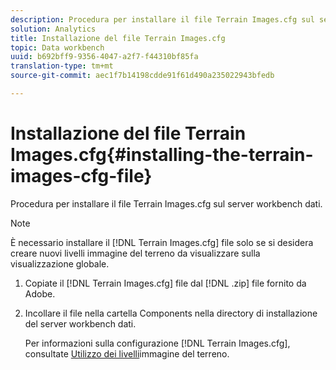 ```yaml
---
description: Procedura per installare il file Terrain Images.cfg sul server workbench dati.
solution: Analytics
title: Installazione del file Terrain Images.cfg
topic: Data workbench
uuid: b692bff9-9356-4047-a2f7-f44310bf85fa
translation-type: tm+mt
source-git-commit: aec1f7b14198cdde91f61d490a235022943bfedb

---
```



# Installazione del file Terrain Images.cfg{#installing-the-terrain-images-cfg-file}

Procedura per installare il file Terrain Images.cfg sul server workbench dati.

>[!NOTE]
>
>È necessario installare il [!DNL Terrain Images.cfg] file solo se si desidera creare nuovi livelli immagine del terreno da visualizzare sulla visualizzazione globale.

1. Copiate il [!DNL Terrain Images.cfg] file dal [!DNL .zip] file fornito da Adobe.
1. Incollare il file nella cartella Components nella directory di installazione del server workbench dati.

   Per informazioni sulla configurazione [!DNL Terrain Images.cfg], consultate [Utilizzo dei livelli](../../../home/c-geo-oview/c-wk-img-lyrs/c-trn-img-lyrs/c-trn-img-lyrs.md#concept-8a0a16013e824ac29f35a0349b5d8ccf)immagine del terreno.

